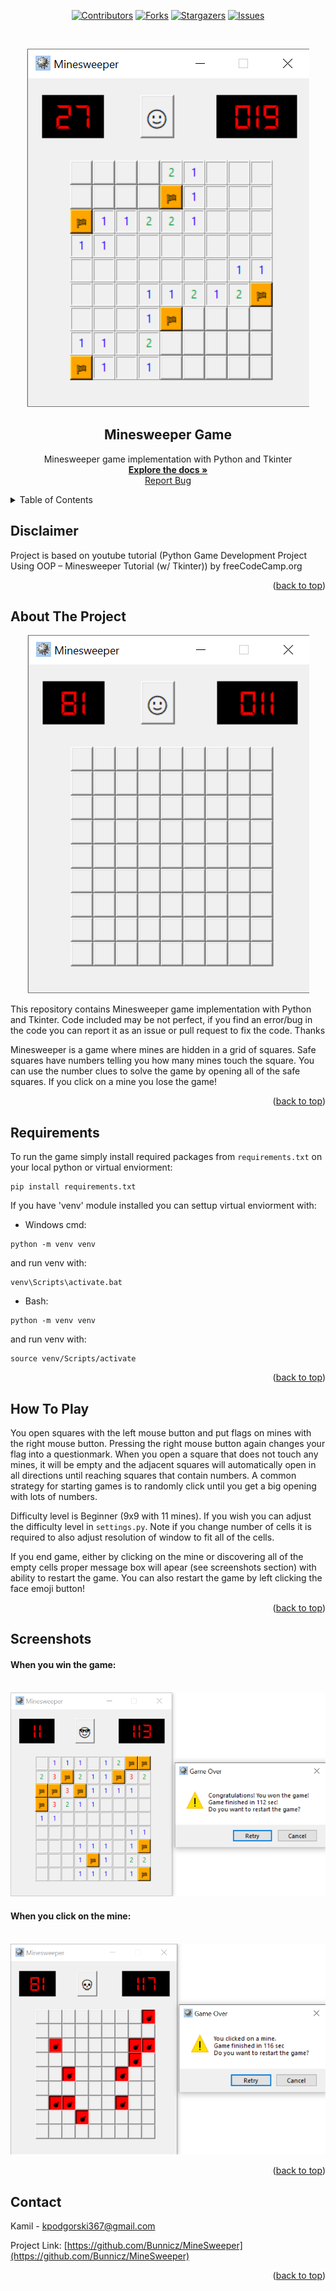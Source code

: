 <div id="top"></div>
<!-- PROJECT SHIELDS -->
<div align="center">
  
  [![Contributors][contributors-shield]][contributors-url]
  [![Forks][forks-shield]][forks-url]
  [![Stargazers][stars-shield]][stars-url]
  [![Issues][issues-shield]][issues-url]
</div>

<!-- PROJECT LOGO -->
<br />
<div align="center">
  
  ![game_in_progress]

  <h2 align="center">Minesweeper Game</h2>

  <p align="center">
    Minesweeper game implementation with Python and Tkinter
    <br />
    <a href="https://github.com/Bunnicz/MineSweeper"><strong>Explore the docs »</strong></a>
    <br />
    <a href="https://github.com/Bunnicz/MineSweeper/issues">Report Bug</a>
  </p>
</div>


<!-- TABLE OF CONTENTS -->
<details>
  <summary>Table of Contents</summary>
  <ol>
    <li><a href="#disclaimer">Disclaimer</a></li>
    <li><a href="#about-the-project">About The Project</a></li>
    <li><a href="#requirements">Requirements</a></li>
    <li><a href="#how-to-play">How To Play</a></li>
    <li><a href="#screenshots">Screenshots</a></li>
    <li><a href="#contact">Contact</a></li>
  </ol>
</details>


<!-- DISCLAIMER -->
## Disclaimer
Project is based on youtube tutorial (Python Game Development Project Using OOP – Minesweeper Tutorial (w/ Tkinter)) by freeCodeCamp.org

<p align="right">(<a href="#top">back to top</a>)</p>


<!-- ABOUT THE PROJECT -->
## About The Project
<div align="center">
  
  ![game_init]
  
</div>

This repository contains Minesweeper game implementation with Python and Tkinter. Code included may be not perfect, if you find an error/bug in the code you can report it as an issue or pull request to fix the code. Thanks

Minesweeper is a game where mines are hidden in a grid of squares. Safe squares have numbers telling you how many mines touch the square. You can use the number clues to solve the game by opening all of the safe squares. If you click on a mine you lose the game!

<p align="right">(<a href="#top">back to top</a>)</p>


<!-- REQUIREMENTS -->
## Requirements
To run the game simply install required packages from ```requirements.txt``` on your local python or virtual enviorment:

```
pip install requirements.txt
```

If you have 'venv' module installed you can settup virtual enviorment with:

- Windows cmd:
```
python -m venv venv
```
and run venv with:
```
venv\Scripts\activate.bat
```

- Bash:
```
python -m venv venv
```
and run venv with:
```
source venv/Scripts/activate
```

<p align="right">(<a href="#top">back to top</a>)</p>


<!-- HOW TO PLAY -->
## How To Play

You open squares with the left mouse button and put flags on mines with the right mouse button. Pressing the right mouse button again changes your flag into a questionmark. When you open a square that does not touch any mines, it will be empty and the adjacent squares will automatically open in all directions until reaching squares that contain numbers. A common strategy for starting games is to randomly click until you get a big opening with lots of numbers.

Difficulty level is Beginner (9x9 with 11 mines). If you wish you can adjust the difficulty level in ```settings.py```. Note if you change number of cells it is required to also adjust resolution of window to fit all of the cells.

If you end game, either by clicking on the mine or discovering all of the empty cells proper message box will apear (see screenshots section) with ability to restart the game.
You can also restart the game by left clicking the face emoji button!

<p align="right">(<a href="#top">back to top</a>)</p>


<!-- SCREENSHOTS -->
## Screenshots

#### When you win the game:
<br />
<div align="center">
  <img src="screenshots/game_won.png" alt="Game Won" width="850"/>
 </div>
 
#### When you click on the mine:
<br />
<div align="center">
  <img src="screenshots/game_over.png" alt="Game Over" width="850"/>
</div>

<p align="right">(<a href="#top">back to top</a>)</p>

<!-- CONTACT -->
## Contact

Kamil - kpodgorski367@gmail.com

Project Link: [https://github.com/Bunnicz/MineSweeper](https://github.com/Bunnicz/MineSweeper)

<p align="right">(<a href="#top">back to top</a>)</p>




<!-- MARKDOWN LINKS & IMAGES -->
<!-- https://www.markdownguide.org/basic-syntax/#reference-style-links -->
[contributors-shield]: https://img.shields.io/github/contributors/Bunnicz/MineSweeper.svg?style=for-the-badge
[contributors-url]: https://github.com/Bunnicz/MineSweeper/graphs/contributors
[forks-shield]: https://img.shields.io/github/forks/Bunnicz/MineSweeper.svg?style=for-the-badge
[forks-url]: https://github.com/Bunnicz/MineSweeper/network/members
[stars-shield]: https://img.shields.io/github/stars/Bunnicz/MineSweeper.svg?style=for-the-badge
[stars-url]: https://github.com/Bunnicz/MineSweeper/stargazers
[issues-shield]: https://img.shields.io/github/issues/Bunnicz/MineSweeper.svg?style=for-the-badge
[issues-url]: https://github.com/Bunnicz/MineSweeper/issues

[game_init]: screenshots/game_init.png "Game start up"
[game_in_progress]: screenshots/game_in_progress.png "Gameplay"
[game_over]: screenshots/game_over.png "Gameover"
[game_won]: screenshots/game_won.png "Game won"
